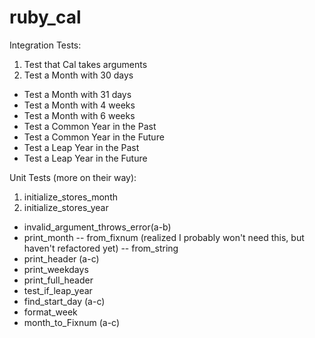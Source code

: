 ruby_cal
========

Integration Tests:
  1. Test that Cal takes arguments
  2. Test a Month with 30 days
  - Test a Month with 31 days
  - Test a Month with 4 weeks
  - Test a Month with 6 weeks
  - Test a Common Year in the Past
  - Test a Common Year in the Future
  - Test a Leap Year in the Past
  - Test a Leap Year in the Future

Unit Tests (more on their way):
  1. initialize_stores_month
  2. initialize_stores_year
  - invalid_argument_throws_error(a-b)
  - print_month
    -- from_fixnum (realized I probably won't need this, but haven't refactored yet)
    -- from_string
  - print_header (a-c)
  - print_weekdays
  - print_full_header
  - test_if_leap_year
  - find_start_day (a-c)
  - format_week
  - month_to_Fixnum (a-c)


